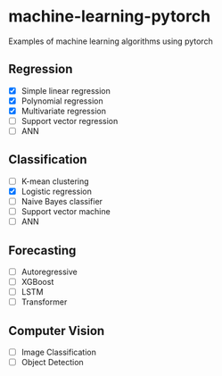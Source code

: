 # machine-learning-pytorch
Examples of machine learning algorithms using pytorch

## Regression
- [X] Simple linear regression
- [X] Polynomial regression
- [X] Multivariate regression
- [ ] Support vector regression
- [ ] ANN

## Classification
- [ ] K-mean clustering
- [X] Logistic regression
- [ ] Naive Bayes classifier
- [ ] Support vector machine
- [ ] ANN

## Forecasting
- [ ] Autoregressive
- [ ] XGBoost
- [ ] LSTM
- [ ] Transformer

## Computer Vision
- [ ] Image Classification
- [ ] Object Detection
